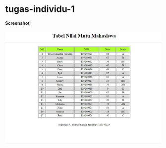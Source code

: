 # tugas-individu-1
<h4>Screenshot<h4>
<img src="https://github.com/yusril-iskandar-harahap/tugas-individu-1/blob/main/tugas1.JPG">
